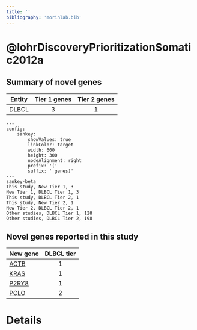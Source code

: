```yaml
---
title: ''
bibliography: 'morinlab.bib'
---
```


# @lohrDiscoveryPrioritizationSomatic2012a
## Summary of novel genes

|Entity| Tier 1 genes| Tier 2 genes|
|:-:|:-:|:-:|
|DLBCL|3|1|
```mermaid
---
config:
    sankey:
        showValues: true
        linkColor: target
        width: 600
        height: 300
        nodeAlignment: right
        prefix: '('
        suffix: ' genes)'
---
sankey-beta
This study, New Tier 1, 3
New Tier 1, DLBCL Tier 1, 3
This study, DLBCL Tier 2, 1
This study, New Tier 2, 1
New Tier 2, DLBCL Tier 2, 1
Other studies, DLBCL Tier 1, 128
Other studies, DLBCL Tier 2, 198
```


## Novel genes reported in this study

|New gene|DLBCL tier|
|:-|:-:|
|[ACTB](ACTB)|1 |
|[KRAS](KRAS)|1 |
|[P2RY8](P2RY8)|1 |
|[PCLO](PCLO)|2 |

# Details

